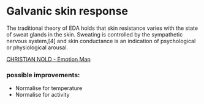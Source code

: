 # Galvanic skin response
The traditional theory of EDA holds that skin resistance varies with the state of sweat glands in the skin. Sweating is controlled by the sympathetic nervous system,[4] and skin conductance is an indication of psychological or physiological arousal.

[CHRISTIAN NOLD - Emotion Map](http://flowingcity.com/visualization/san-francisco-emotion-map/)

### possible improvements:
- Normalise for temperature
- Normalise for activity
